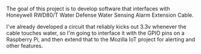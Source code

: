 The goal of this project is to develop software that interfaces with Honeywell RWD80/T Water Defense Water Sensing Alarm Extension Cable. 

I've already developed a circuit that reliably kicks out 3.3v whenever the cable touches water, so I'm going to interface it with the GPIO pins on a Raspberry Pi, and then extend that to the Mozilla IoT project for alerting and other features. 


